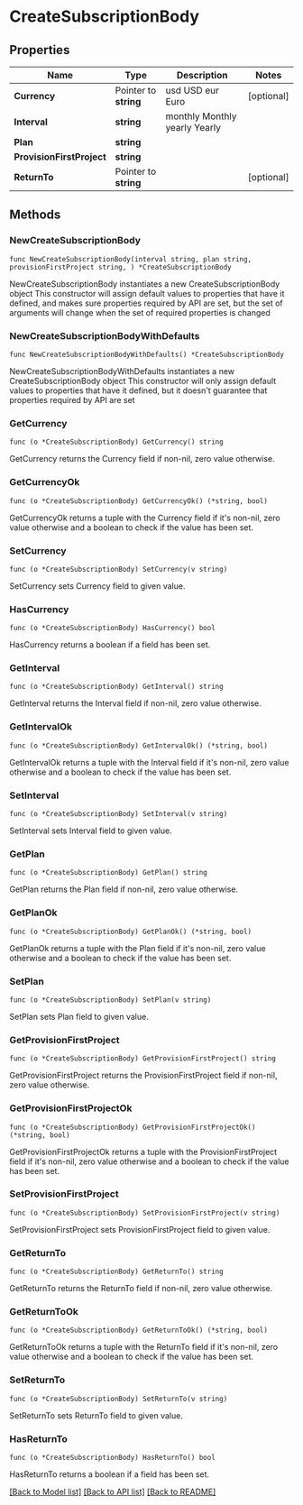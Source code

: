 # CreateSubscriptionBody

## Properties

Name | Type | Description | Notes
------------ | ------------- | ------------- | -------------
**Currency** | Pointer to **string** |  usd USD eur Euro | [optional] 
**Interval** | **string** |  monthly Monthly yearly Yearly | 
**Plan** | **string** |  | 
**ProvisionFirstProject** | **string** |  | 
**ReturnTo** | Pointer to **string** |  | [optional] 

## Methods

### NewCreateSubscriptionBody

`func NewCreateSubscriptionBody(interval string, plan string, provisionFirstProject string, ) *CreateSubscriptionBody`

NewCreateSubscriptionBody instantiates a new CreateSubscriptionBody object
This constructor will assign default values to properties that have it defined,
and makes sure properties required by API are set, but the set of arguments
will change when the set of required properties is changed

### NewCreateSubscriptionBodyWithDefaults

`func NewCreateSubscriptionBodyWithDefaults() *CreateSubscriptionBody`

NewCreateSubscriptionBodyWithDefaults instantiates a new CreateSubscriptionBody object
This constructor will only assign default values to properties that have it defined,
but it doesn't guarantee that properties required by API are set

### GetCurrency

`func (o *CreateSubscriptionBody) GetCurrency() string`

GetCurrency returns the Currency field if non-nil, zero value otherwise.

### GetCurrencyOk

`func (o *CreateSubscriptionBody) GetCurrencyOk() (*string, bool)`

GetCurrencyOk returns a tuple with the Currency field if it's non-nil, zero value otherwise
and a boolean to check if the value has been set.

### SetCurrency

`func (o *CreateSubscriptionBody) SetCurrency(v string)`

SetCurrency sets Currency field to given value.

### HasCurrency

`func (o *CreateSubscriptionBody) HasCurrency() bool`

HasCurrency returns a boolean if a field has been set.

### GetInterval

`func (o *CreateSubscriptionBody) GetInterval() string`

GetInterval returns the Interval field if non-nil, zero value otherwise.

### GetIntervalOk

`func (o *CreateSubscriptionBody) GetIntervalOk() (*string, bool)`

GetIntervalOk returns a tuple with the Interval field if it's non-nil, zero value otherwise
and a boolean to check if the value has been set.

### SetInterval

`func (o *CreateSubscriptionBody) SetInterval(v string)`

SetInterval sets Interval field to given value.


### GetPlan

`func (o *CreateSubscriptionBody) GetPlan() string`

GetPlan returns the Plan field if non-nil, zero value otherwise.

### GetPlanOk

`func (o *CreateSubscriptionBody) GetPlanOk() (*string, bool)`

GetPlanOk returns a tuple with the Plan field if it's non-nil, zero value otherwise
and a boolean to check if the value has been set.

### SetPlan

`func (o *CreateSubscriptionBody) SetPlan(v string)`

SetPlan sets Plan field to given value.


### GetProvisionFirstProject

`func (o *CreateSubscriptionBody) GetProvisionFirstProject() string`

GetProvisionFirstProject returns the ProvisionFirstProject field if non-nil, zero value otherwise.

### GetProvisionFirstProjectOk

`func (o *CreateSubscriptionBody) GetProvisionFirstProjectOk() (*string, bool)`

GetProvisionFirstProjectOk returns a tuple with the ProvisionFirstProject field if it's non-nil, zero value otherwise
and a boolean to check if the value has been set.

### SetProvisionFirstProject

`func (o *CreateSubscriptionBody) SetProvisionFirstProject(v string)`

SetProvisionFirstProject sets ProvisionFirstProject field to given value.


### GetReturnTo

`func (o *CreateSubscriptionBody) GetReturnTo() string`

GetReturnTo returns the ReturnTo field if non-nil, zero value otherwise.

### GetReturnToOk

`func (o *CreateSubscriptionBody) GetReturnToOk() (*string, bool)`

GetReturnToOk returns a tuple with the ReturnTo field if it's non-nil, zero value otherwise
and a boolean to check if the value has been set.

### SetReturnTo

`func (o *CreateSubscriptionBody) SetReturnTo(v string)`

SetReturnTo sets ReturnTo field to given value.

### HasReturnTo

`func (o *CreateSubscriptionBody) HasReturnTo() bool`

HasReturnTo returns a boolean if a field has been set.


[[Back to Model list]](../README.md#documentation-for-models) [[Back to API list]](../README.md#documentation-for-api-endpoints) [[Back to README]](../README.md)


